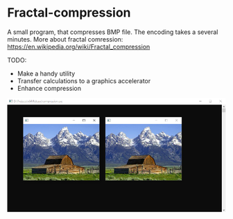 # Fractal-compression
A small program, that compresses BMP file. The encoding takes a several minutes. More about fractal comression: https://en.wikipedia.org/wiki/Fractal_compression

TODO:
* Make a handy utility
* Transfer calculations to a graphics accelerator
* Enhance compression

![](https://github.com/xmmt/Fractal-compression/blob/master/screen.png)
